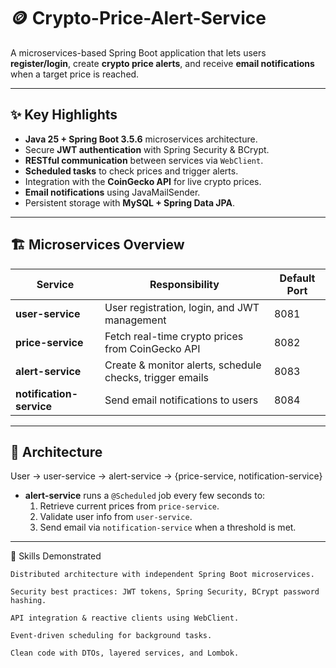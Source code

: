 # 🪙 Crypto-Price-Alert-Service

A microservices-based Spring Boot application that lets users **register/login**, create **crypto price alerts**, and receive **email notifications** when a target price is reached.

---

## ✨ Key Highlights
- **Java 25 + Spring Boot 3.5.6** microservices architecture.
- Secure **JWT authentication** with Spring Security & BCrypt.
- **RESTful communication** between services via `WebClient`.
- **Scheduled tasks** to check prices and trigger alerts.
- Integration with the **CoinGecko API** for live crypto prices.
- **Email notifications** using JavaMailSender.
- Persistent storage with **MySQL + Spring Data JPA**.

---

## 🏗️ Microservices Overview
| Service            | Responsibility                                    | Default Port |
|--------------------|----------------------------------------------------|-------------|
| **user-service**   | User registration, login, and JWT management       | 8081 |
| **price-service**  | Fetch real-time crypto prices from CoinGecko API   | 8082 |
| **alert-service**  | Create & monitor alerts, schedule checks, trigger emails | 8083 |
| **notification-service** | Send email notifications to users             | 8084 |

---

## 🧩 Architecture

User → user-service → alert-service → {price-service, notification-service}

- **alert-service** runs a `@Scheduled` job every few seconds to:
  1. Retrieve current prices from `price-service`.
  2. Validate user info from `user-service`.
  3. Send email via `notification-service` when a threshold is met.

---

🧠 Skills Demonstrated

    Distributed architecture with independent Spring Boot microservices.

    Security best practices: JWT tokens, Spring Security, BCrypt password hashing.

    API integration & reactive clients using WebClient.

    Event-driven scheduling for background tasks.

    Clean code with DTOs, layered services, and Lombok.